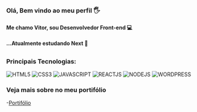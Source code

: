 ### Olá, Bem vindo ao meu perfil 🖐️
#### Me chamo Vitor, sou Desenvolvedor Front-end 💻
#### ...Atualmente estudando Next 📘
##
### Principais Tecnologias:
<div style="display:inline-block;"<br/>
 <img src="https://img.shields.io/badge/HTML5-E34F26?style=for-the-badge&logo=html5&logoColor=white" alt="HTML5"/>
 <img src="https://img.shields.io/badge/CSS3-1572B6?style=for-the-badge&logo=css3&logoColor=white" alt="CSS3"/>
 <img src="https://img.shields.io/badge/JavaScript-F7DF1E?style=for-the-badge&logo=javascript&logoColor=black" alt="JAVASCRIPT"/>
 <img src="https://img.shields.io/badge/React-20232A?style=for-the-badge&logo=react&logoColor=61DAFB" alt="REACTJS"/>
 <img src="https://img.shields.io/badge/node.js-6DA55F?style=for-the-badge&logo=node.js&logoColor=white" alt="NODEJS"/>
 <img src="https://img.shields.io/badge/WordPress-%23117AC9.svg?style=for-the-badge&logo=WordPress&logoColor=white" alt="WORDPRESS"/>
</div>

### Veja mais sobre no meu portifólio
-[Portifólio](https://vsenvolvedor.github.io/Portifolio-2.0/)

